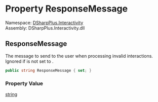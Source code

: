 # Property ResponseMessage

Namespace: [DSharpPlus.Interactivity](DSharpPlus.Interactivity.md)  
Assembly: DSharpPlus.Interactivity.dll

## <a id="DSharpPlus_Interactivity_InteractivityConfiguration_ResponseMessage"></a>ResponseMessage

The message to send to the user when processing invalid interactions. Ignored if <xref href="DSharpPlus.Interactivity.InteractivityConfiguration.ResponseBehavior" data-throw-if-not-resolved="false"></xref> is not set to <xref href="DSharpPlus.Interactivity.Enums.InteractionResponseBehavior.Respond" data-throw-if-not-resolved="false"></xref>.

```csharp
public string ResponseMessage { set; }
```

### Property Value

[string](https://learn.microsoft.com/dotnet/api/system.string)

